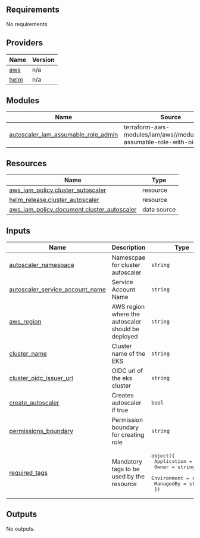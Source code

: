 <!-- BEGINNING OF PRE-COMMIT-TERRAFORM DOCS HOOK -->
## Requirements

No requirements.

## Providers

| Name | Version |
|------|---------|
| <a name="provider_aws"></a> [aws](#provider\_aws) | n/a |
| <a name="provider_helm"></a> [helm](#provider\_helm) | n/a |

## Modules

| Name | Source | Version |
|------|--------|---------|
| <a name="module_autoscaler_iam_assumable_role_admin"></a> [autoscaler\_iam\_assumable\_role\_admin](#module\_autoscaler\_iam\_assumable\_role\_admin) | terraform-aws-modules/iam/aws//modules/iam-assumable-role-with-oidc | 4.2.0 |

## Resources

| Name | Type |
|------|------|
| [aws_iam_policy.cluster_autoscaler](https://registry.terraform.io/providers/hashicorp/aws/latest/docs/resources/iam_policy) | resource |
| [helm_release.cluster_autoscaler](https://registry.terraform.io/providers/hashicorp/helm/latest/docs/resources/release) | resource |
| [aws_iam_policy_document.cluster_autoscaler](https://registry.terraform.io/providers/hashicorp/aws/latest/docs/data-sources/iam_policy_document) | data source |

## Inputs

| Name | Description | Type | Default | Required |
|------|-------------|------|---------|:--------:|
| <a name="input_autoscaler_namespace"></a> [autoscaler\_namespace](#input\_autoscaler\_namespace) | Namescpae for cluster autoscaler | `string` | `"kube-system"` | no |
| <a name="input_autoscaler_service_account_name"></a> [autoscaler\_service\_account\_name](#input\_autoscaler\_service\_account\_name) | Service Account Name | `string` | `"aws-cluster-autoscaler"` | no |
| <a name="input_aws_region"></a> [aws\_region](#input\_aws\_region) | AWS region where the autoscaler should be deployed | `string` | n/a | yes |
| <a name="input_cluster_name"></a> [cluster\_name](#input\_cluster\_name) | Cluster name of the EKS | `string` | n/a | yes |
| <a name="input_cluster_oidc_issuer_url"></a> [cluster\_oidc\_issuer\_url](#input\_cluster\_oidc\_issuer\_url) | OIDC url of the eks cluster | `string` | n/a | yes |
| <a name="input_create_autoscaler"></a> [create\_autoscaler](#input\_create\_autoscaler) | Creates autoscaler if true | `bool` | `false` | no |
| <a name="input_permissions_boundary"></a> [permissions\_boundary](#input\_permissions\_boundary) | Permission boundary for creating role | `string` | n/a | yes |
| <a name="input_required_tags"></a> [required\_tags](#input\_required\_tags) | Mandatory tags to be used by the resource | <pre>object({<br>    Application = string<br>    Owner       = string<br>    Environment = string<br>    ManagedBy   = string<br>  })</pre> | n/a | yes |

## Outputs

No outputs.
<!-- END OF PRE-COMMIT-TERRAFORM DOCS HOOK -->